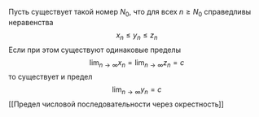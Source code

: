 
Пусть существует такой номер $N_{0}$, что для всех $n\geq N_{0}$ справедливы неравенства $$
x_{n}\leq y_{n}\leq z_{n}
$$Если при этом существуют одинаковые пределы $$
\lim_{ n \to \infty } x_{n} = \lim_{ n \to \infty } z_{n}=c
$$то существует и предел $$
\lim_{ n \to \infty } y_{n}=c 
$$
[[Предел числовой последовательности через окрестность]]
